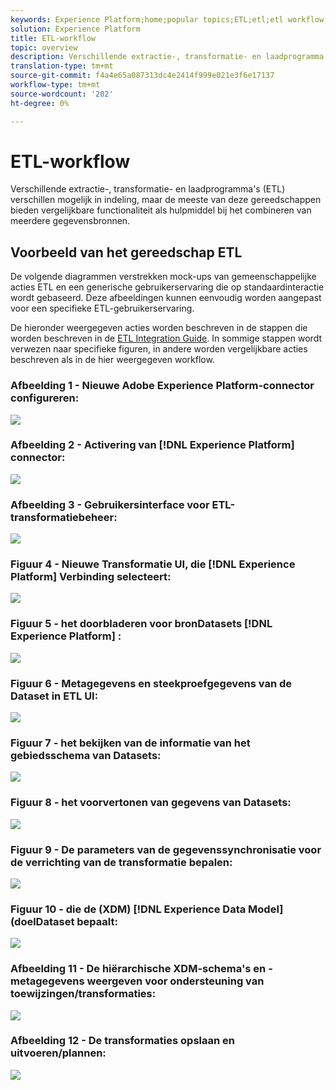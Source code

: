 ```yaml
---
keywords: Experience Platform;home;popular topics;ETL;etl;etl workflow;ETL workflow
solution: Experience Platform
title: ETL-workflow
topic: overview
description: Verschillende extractie-, transformatie- en laadprogramma's (ETL) verschillen mogelijk in indeling, maar de meeste van deze gereedschappen bieden vergelijkbare functionaliteit als hulpmiddel bij het combineren van meerdere gegevensbronnen.
translation-type: tm+mt
source-git-commit: f4a4e65a087313dc4e2414f999e021e3f6e17137
workflow-type: tm+mt
source-wordcount: '202'
ht-degree: 0%

---
```



# ETL-workflow

Verschillende extractie-, transformatie- en laadprogramma&#39;s (ETL) verschillen mogelijk in indeling, maar de meeste van deze gereedschappen bieden vergelijkbare functionaliteit als hulpmiddel bij het combineren van meerdere gegevensbronnen.

## Voorbeeld van het gereedschap ETL

De volgende diagrammen verstrekken mock-ups van gemeenschappelijke acties ETL en een generische gebruikerservaring die op standaardinteractie wordt gebaseerd. Deze afbeeldingen kunnen eenvoudig worden aangepast voor een specifieke ETL-gebruikerservaring.

De hieronder weergegeven acties worden beschreven in de stappen die worden beschreven in de [ETL Integration Guide](home.md). In sommige stappen wordt verwezen naar specifieke figuren, in andere worden vergelijkbare acties beschreven als in de hier weergegeven workflow.

### Afbeelding 1 - Nieuwe Adobe Experience Platform-connector configureren:

![](images/image2.png)

### Afbeelding 2 - Activering van [!DNL Experience Platform] connector:

![](images/image3.png)

### Afbeelding 3 - Gebruikersinterface voor ETL-transformatiebeheer:

![](images/image4.png)

### Figuur 4 - Nieuwe Transformatie UI, die [!DNL Experience Platform] Verbinding selecteert:

![](images/image5.png)

### Figuur 5 - het doorbladeren voor bronDatasets [!DNL Experience Platform] :

![](images/image6.png)

### Figuur 6 - Metagegevens en steekproefgegevens van de Dataset in ETL UI:

![](images/image7.png)

### Figuur 7 - het bekijken van de informatie van het gebiedsschema van Datasets:

![](images/image8.png)

### Figuur 8 - het voorvertonen van gegevens van Datasets:

![](images/image9.png)

### Figuur 9 - De parameters van de gegevenssynchronisatie voor de verrichting van de transformatie bepalen:

![](images/image10.png)

### Figuur 10 - die de (XDM) [!DNL Experience Data Model] (doelDataset bepaalt:

![](images/image11.png)

### Afbeelding 11 - De hiërarchische XDM-schema&#39;s en -metagegevens weergeven voor ondersteuning van toewijzingen/transformaties:

![](images/image12.png)

### Afbeelding 12 - De transformaties opslaan en uitvoeren/plannen:

![](images/image13.png)